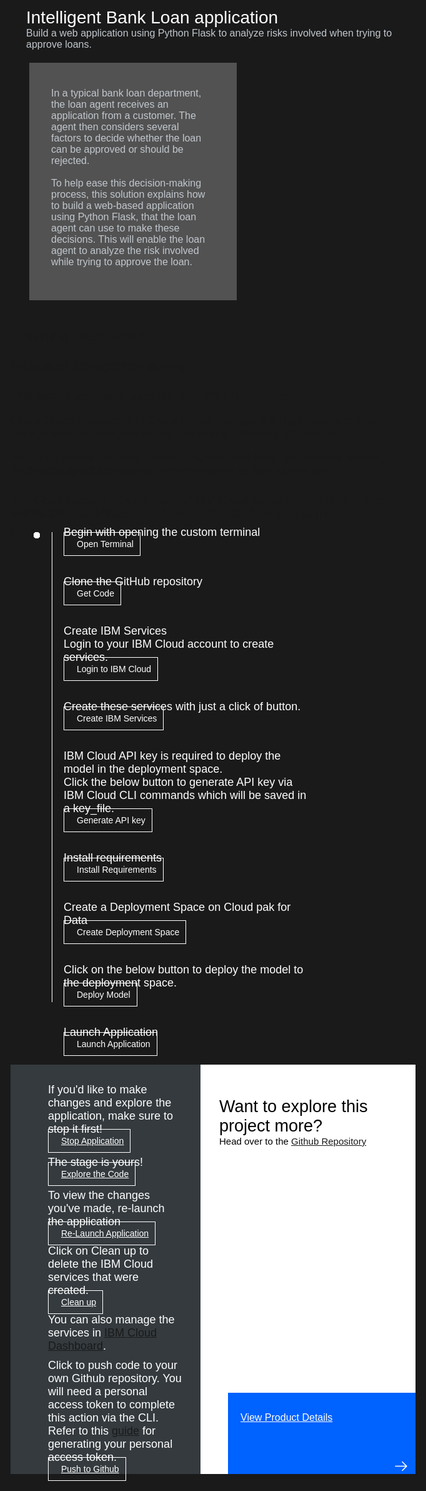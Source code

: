 <html>
<head>
<meta name="viewport" content="width=device-width, initial-scale=1">
<style>
  html,
  div,
  body {
    background-color: #1a1a1a;
    font-family: 'IBM Plex Sans', sans-serif;
    font-size: 18px;
    outline: none;
  }
  body {
    font-family: Helvetica, sans-serif;
  }
  /* The actual timeline (the vertical ruler) */
  .timeline {
    position: relative;
    max-width: 1200px;
    margin: 0 auto;
    margin-left: 50px;
  }
  .content p {
    margin: 0px;
  }
  .content .afterbutton
  {
    padding-top: 16px;
  }
  /* The actual timeline (the vertical ruler) */
  .timeline::after {
    content: '';
    position: absolute;
    width: 1px;
    background-color: white;
    top: 15px;
    bottom: 80px;
    left: 18px;
    margin-left: -2px;
  }
  /* Container around content */
  .container {
    padding: 0px 0px;
    width: 70%;
    align-content: left;
    margin: 0px 0px 0px 0px;
    margin-left: 25px;
    margin-top: 32px;
  }
  /* The circles on the timeline */
  .container::after {
    content: '';
    position: absolute;
    width: 10px;
    height: 10px;
    right: -6px;
    background-color: white;
    border: 0px solid #FF9F55;
    top: 15px;
    border-radius: 50%;
    z-index: 1;
    margin: 0px 0px 0px 0px;
  }
  /* Place the container to the left */
  .left {
    left: 0px;
  }
  /* Place the container to the right */
  .right {
    left: 0px;
  }
  /* Add arrows to the left container (pointing right) */
  .left::before {
    content: " ";
    height: 0;
    top: 22px;
    width: 0;
    z-index: 1;
    right: 30px;
    border: medium solid white;
    border-width: 10px 0 10px 10px;
    border-color: transparent transparent transparent white;
  }
  /* Fix the circle for containers on the right side */
  .right::after {
    left: -13px;
  }
  /* The actual content */
  .content {
    padding: 5px 10px;
    color: white;
    background: transparent;
  }
  .button.is-dark.is-medium {
    font-family: 'IBM Plex Sans', sans-serif;
    background: transparent;
    border-color: white;
    color: #fff;
    border: 1px solid white;
    padding: 10px;
    padding-left: 20px;
    margin-bottom: 13px;
    border-radius: 0px;
    min-width: 180px;
    font-size: 14px;
    text-align: left;
    min-height: 48px;
    margin: 0px;
    justify-content:left;
  }
  .button.is-dark.is-medium:hover {
    font-family: 'IBM Plex Sans', sans-serif;
    background-color: #2a67f5;
    border-color: white;
    color: #fff;
    text-decoration: none;
  }
  .footer {
    display: flex;
    background-color: #343A3E;
    margin-top: 20px;
    padding: 0px;
    max-width: 1200px;
  }
  .github-icon {
    min-height: 100%;
    min-width: 100%;
    object-fit: cover;
    object-position: 250% 100px;
    opacity: 15%;
    bottom: 15px;
  }
  .image-content {
    padding: 5px 10px;
    background: transparent;
    color: black;
    position: absolute;
    font-size: 27px;
  }
  .image-div {
    position: relative;
    background-color: white;
    min-width: 50%;
    background-image: linear-gradient(rgba(255,255,255,0.9), rgba(255,255,255,0.9)), url("https://raw.githubusercontent.com/IBM/Developer-Playground/master/didact/images/github.svg");
    background-position: -50% 60px;
    background-repeat: no-repeat;
    padding-top: 20px;
    padding-left: 20px;
  }
  .image-btn {
    position: absolute;
    right: 0;
    bottom: 0%;
    background-color: #0062FF;
    width: 300px;
    padding: 0px;
    padding-bottom: 20px;
  }
  .image-link span 
  {
    float: right;
    font-size: 32px;
    padding-right: 20px;
  }
  .image-btn .image-link:hover
  {   
    text-decoration: none;
    color: white;
    background-color: #0353E9;
  }
  .image-btn  a:hover
  {
    text-decoration: none;
    color: white;
  }
  .image-link {
    color: white;
    display: block;
    padding: 5px 10px 5px 10px;
    line-height: 28px;
    font-size: 16px;
  }
  .header
  {
    background-image: url('https://s3.us.cloud-object-storage.appdomain.cloud/developer/default/patterns/create-a-web-based-intelligent-bank-loan-application-for-a-loan-agent/header.jpg');
    background-position: right;
    width: 100%;
    height: fixed;
    min-height: 320px;
    display: inline-block;
    margin-top: 20px;
    margin-bottom: 20px;
    margin-left: 30px;
    margin-right: 30px;
    max-width: 1200px;
    background-repeat: no-repeat;
    background-size: 700px 500px;
  }
  .header .right-content
  {
    float: right;
    width: 45%;
    background-color:#525252;
    min-height: 320px;
    padding: 20px;
    padding-top: 2.5%;
    font-size: 16px;
  }
  .header .right-content h4
  {
    background: none;
    color: white;
    padding-left: 25px;
    padding-right: 25px;
  }
  .header .right-content div
  {
    background: none;
    color: #c1c7cd;
    padding-left: 15px;
    padding-right: 25px;
    font-size: 16px;
    margin-bottom: 10px;
  }
  .header .right-content ul
  {
    margin: 0px;
    margin-left: 25px;
    margin-bottom: 10px;
    line-height: 16px;
  }
  .container a
  {
    color: #78A9FF;
    background-color: transparent;
    text-decoration: none;
  }
  .container a:visited
  {
    color: #8C43FC;
    background-color: transparent;
    text-decoration: none;
  }
  .apptitle
  {
    margin-left: 25px;
    margin-top: 20px;
    margin-bottom: 0px;
    font-size: 28px;
    color: white;
  }
  .subheading
  {
    margin-left: 25px;
    margin-top: 0px;
    margin-bottom: 0px;
    font-size: 16px;
    color: #c1c7cd;
  }
  .no-hover:hover
  {
    color: #A6C8FF;
  }
  .section{
    margin-top: 5px;
    margin-bottom:-50px;
  }
  a:hover{
      color: #A6C8FF;
      text-decoration: underline;
  }
  a:visited{
      color: #BE95FF;
  }

}
</style>
</head>
  <body>
    <div class="apptitle">
      Intelligent Bank Loan application
    </div>
  <div class="subheading">
    Build a web application using Python Flask to analyze risks involved when trying to approve loans.
  </div>
    <div class="header">
      <div class="right-content" style="float: left; padding-top:40px;">
        <div>
            In a typical bank loan department, the loan agent receives an application from a customer. The agent then considers several factors to decide whether the loan can be approved or should be rejected. </br></br>To help ease this decision-making process, this solution explains how to build a web-based application using Python Flask, that the loan agent can use to make these decisions. This will enable the loan agent to analyze the risk involved while trying to approve the loan.
        </div>
      </div>
    </div>
   <div class="section">
    <p style="font-size:24px">Learning Resources</p>
    <div class="right-content">
      <a href="https://developer.ibm.com/learningpaths/learning-path-machine-learning-for-developers/">Get Started with Machine Learning</a></br>
    </div>
   </div>
   <div class="section">
      <p style="font-size:24px">Included Components</p>
        <div class="right-content">
          <p>This sample application uses the following IBM Services:</p>
          <p><a href="https://cloud.ibm.com/objectstorage">Cloud Object Storage</a>: IBM Cloud Object Storage is a highly scalable cloud storage service, designed for high durability, resiliency and security.</p>
          <p><a href="https://cloud.ibm.com/catalog/services/machine-learning">Watson Machine Learning</a>: Deploy, manage and integrate machine learning models into your applications and services in as little as one click.</p>
        </div>
   </div>
   <div class="section">
   <p style="font-size:24px">Pre-requisites</p>
    <div class="right-content">
    <p>IBM Cloud Account -  Do not have an IBM Cloud Account?<a href="https://cloud.ibm.com/registration"> click here</a> to create one for free.</p>
    </div>
   </div>
    <div class="section">
   <p style="font-size:24px">Instructions: Please follow all the below steps in proper sequence.</p>
   </div>
    <div class="timeline">
        <div style="margin-top:0px;padding-top:0px;" class="container right">
            <div class="content">
                <p>Begin with opening the custom terminal</p>
                <a class="button is-dark is-medium" title="Open Terminal" href="didact://?commandId=terminal-for-nodejs-container:new">Open Terminal</a><br>
            </div>
        </div>
      <div class="container right">
        <div class="content">
          <p>Clone the GitHub repository</p>
          <a class="button is-dark is-medium" title="Clone the Repo" href="didact://?commandId=extension.sendToTerminal&text=nodejs%20terminal%7Cget-code%7Cnodejs%20terminal|git%20clone%20-b%20bank-loan%20https://github.com/IBM/Developer-Playground.git%20${CHE_PROJECTS_ROOT}/bank-loan/%20%26%26%20cd%20${CHE_PROJECTS_ROOT}/bank-loan/">Get Code</a>
        </div>
      </div>
      <div class="container right">
        <div class="content">
          <p>Create IBM Services</p>
          <p>Login to your IBM Cloud account to create services.</p>
          <a class="button is-dark is-medium" title="Login to IBM Cloud" href="didact://?commandId=extension.sendToTerminal&text=nodejs%20terminal%7Cibm-login%7Cnodejs%20terminal|cd%20${CHE_PROJECTS_ROOT}/bank-loan%20%26%26%20chmod%20%2Bx%20.%2Flogin.sh%20%26%26%20.%2Flogin.sh">Login to IBM Cloud</a>        
        </div>
      </div>
      <div class="container right">
        <div class="content">
          <p>Create these services with just a click of button.</p>
          <a class="button is-dark is-medium" title="Create IBM Services" href="didact://?commandId=extension.sendToTerminal&text=nodejs%20terminal%7Ccreate-ibm-services%7Cnodejs%20terminal|chmod%20%2Bx%20.%2Fcreate-ibm-cloud-services.sh%20%26%26%20.%2Fcreate-ibm-cloud-services.sh">Create IBM Services</a>
        </div>
      </div>
      <div class="container right">
        <div class="content">
            <p>IBM Cloud API key is required to deploy the model in the deployment space.</p>
            <p>Click the below button to generate API key via IBM Cloud CLI commands which will be saved in a key_file.</p>
            <a class="button is-dark is-medium" title="Generate API key" href="didact://?commandId=extension.sendToTerminal&text=nodejs%20terminal%7Cgenerate-api-token%7Cnodejs%20terminal|cd%20${CHE_PROJECTS_ROOT}/bank-loan;ibmcloud%20iam%20api-key-create%20ApiKey-bankLoan%20-d%20'this is API key for bankLoan'%20--file%20${CHE_PROJECTS_ROOT}/bank-loan/key_file">Generate API key</a>
        </div>
      </div>
      <div class="container right">
        <div class="content">
          <p>Install requirements</p>
          <a class="button is-dark is-medium" title="Install Requirements" href="didact://?commandId=extension.sendToTerminal&text=nodejs%20terminal%7Cinstall-requirements%7Cnodejs%20terminal|cd%20bank-loan;pip3.8%20install%20-r%20requirements.txt">Install Requirements</a>
        </div>
      </div>
      <div class="container right">
        <div class="content">
          <p>Create a Deployment Space on Cloud pak for Data</p>
          <a class="button is-dark is-medium" title="Create Deployment Space" href="didact://?commandId=extension.sendToTerminal&text=nodejs%20terminal%7Ccreate-deployment-space%7Cnodejs%20terminal|cd%20bank-loan;python%20create_space.py">Create Deployment Space</a>
        </div>
      </div>
      <div class="container right">
        <div class="content">
          <p>Click on the below button to deploy the model to the deployment space.</p>
           <a class="button is-dark is-medium" title="Open File" href="didact://?commandId=extension.sendToTerminal&text=nodejs%20terminal%7Cdeploy-model%7Cnodejs%20terminal|python%20DeployModel/DeploySavedModel.py">Deploy Model</a>
        </div>
      </div>
      <div class="container right">
        <div class="content">
          <p>Launch Application</p>
          <a class="button is-dark is-medium" title="Launch Application" href="didact://?commandId=extension.sendToTerminal&text=nodejs%20terminal%7Cstart-app%7Cnodejs%20terminal|python%20app.py">Launch Application</a>
        </div>
      </div>
    </div>
    <div class="footer">
      <div class="content" style="padding:30px;padding-left:60px;padding-bottom: 0px;">
        <p>If you'd like to make changes and explore the application, make sure to stop it first!</p>
        <a class="button is-dark is-medium" title="Stop Application" href="didact://?commandId=vscode.didact.sendNamedTerminalCtrlC&text=nodejs%20terminal">Stop Application</a>
        <p class="afterbutton">The stage is yours!</p>
        <a class="button is-dark is-medium" title="Explore the Code" href="didact://?commandId=extension.openFile&text=nodejs%20terminal%7Copen-file%7C${CHE_PROJECTS_ROOT}/bank-loan/templates/input.html">Explore the Code</a>
        <p class="afterbutton ">To view the changes you've made, re-launch the application</p>
        <a class="button is-dark is-medium" title="Re-Launch Application" href="didact://?commandId=extension.sendToTerminal&text=nodejs%20terminal%7Crestart-app%7Cnodejs%20terminal|python%20app.py">Re-Launch Application</a>
        <p style="margin-top:10px;"> Click on
          <bold>Clean up</bold> to delete the IBM Cloud services that were created.
        </p>
        <a class="button is-dark is-medium" title="Delete services from IBM Cloud" href="didact://?commandId=extension.sendToTerminal&text=nodejs%20terminal%7Cget-code%7Cnodejs%20terminal|chmod%20%2Bx%20.%2Fdeleteservice.sh%20%26%26%20.%2Fdeleteservice.sh">Clean up</a>
        <p style="margin-top:10px;">You can also manage the services in
          <a href="https://cloud.ibm.com/resources">IBM Cloud Dashboard</a>.
        </p>
         <p style="margin-top:10px;">Click to push code to your own Github repository. You will need a personal access token to complete this action via the CLI. Refer to this <a href="https://docs.github.com/en/authentication/keeping-your-account-and-data-secure/creating-a-personal-access-token">guide</a> for generating your personal access token.</p>
            <a class="button is-dark is-medium" title="Delete services from IBM Cloud" href="didact://?commandId=vscode.didact.sendNamedTerminalAString&text=sandbox%20terminal$$sh%20/github.sh ">Push to Github</a>
      </div>
      <div class="image-div">
        <p class="image-content">Want to explore this project more?
          <span style="font-size:15px;margin-top:0px;display:block;">Head over to the
            <a href="https://github.com/IBM/Developer-Playground/tree/bank-loan">Github Repository</a>
          </span>
        </p>
        <a class="image-link" href="https://developer.ibm.com/patterns/create-a-web-based-intelligent-bank-loan-application-for-a-loan-agent/" target="_blank">
          <div class="image-btn">
            <p class="image-link">View Product Details
            <p style="padding-top: 14px"></p>
               <span>
                  <svg style="position: absolute; right: 10px;" fill="#ffffff" focusable="false" preserveAspectRatio="xMidYMid meet" xmlns="http://www.w3.org/2000/  svg" width="25" height="25" viewBox="0 0 32 32" aria-hidden="true">
                     <path d="M18 6L16.6 7.4 24.1 15 3 15 3 17 24.1 17 16.6 24.6 18 26 28 16z"></path>
                     <title>Arrow right</title>
                  </svg>
               </span>
            </a>
         </div>
      </div>
   </div>
   <br>
   <br> 
</body>
</html>

